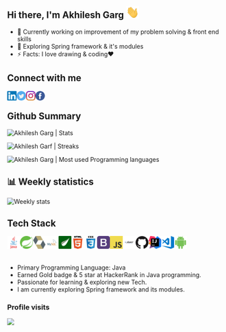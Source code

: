 ## Hi there, I'm Akhilesh Garg <img src="https://raw.githubusercontent.com/akgarg0472/akgarg0472/main/.github/images/hi.gif" width="30px">

- 🔭 Currently working on improvement of my problem solving & front end skills
- 🌱 Exploring Spring framework & it's modules
- ⚡ Facts: I love drawing & coding❤️

## Connect with me
<a href="https://www.linkedin.com/in/akgarg0472/"><img align="left" alt="LinkedIn" width="22px" src="https://raw.githubusercontent.com/akgarg0472/akgarg0472/main/.github/images/linkedin.svg"/></a>
<a href="https://twitter.com/akgarg0472"><img align="left" alt="Twitter" width="22px" src="https://raw.githubusercontent.com/akgarg0472/akgarg0472/main/.github/images/twitter.png"/></a>
<a href="https://www.instagram.com/akgarg0407/"><img align="left" alt="Instagram" width="22px" src="https://raw.githubusercontent.com/akgarg0472/akgarg0472/main/.github/images/instagram.png"/></a>
<a href="https://www.facebook.com/akgarg0407"><img align="left" alt="Facebook" width="22px" src="https://raw.githubusercontent.com/akgarg0472/akgarg0472/main/.github/images/facebook.png" /></a>
<br/>

## Github Summary
<!-- <p align="left"><img src="https://github-profile-trophy.vercel.app/?username=akgarg0472&theme=darkhub" alt="Akhilesh Garg github quick summary"/></p> -->
<p align="left"><img src="https://github-readme-stats.vercel.app/api?username=akgarg0472&show_icons=true&theme=gotham&count_private=true" alt="Akhilesh Garg | Stats"></p>
<p align="left"><img src="https://github-readme-streak-stats.herokuapp.com/?user=akgarg0472&&theme=gotham" alt="Akhilesh Garf | Streaks"></p>
<p align="left"><img src="https://github-readme-stats.vercel.app/api/top-langs/?username=akgarg0472&theme=gotham" alt="Akhilesh Garg | Most used Programming languages"></p> 

## 📊 Weekly statistics
<img src="https://github-readme-stats.vercel.app/api/wakatime?username=akgarg0472&layuout=compact&theme=gotham" alt="Weekly stats"/>

## Tech Stack
<img align="left" alt="Java" width="30px" src="https://raw.githubusercontent.com/akgarg0472/akgarg0472/main/.github/images/java.svg" />
<img align="left" alt="Spring" width="30px" src="https://raw.githubusercontent.com/akgarg0472/akgarg0472/main/.github/images/spring.svg" />
<img align="left" alt="Hibernate" width="30px" src="https://raw.githubusercontent.com/akgarg0472/akgarg0472/main/.github/images/hibernate.svg" />
<img align="left" alt="MySQL" width="30px" src="https://raw.githubusercontent.com/github/explore/80688e429a7d4ef2fca1e82350fe8e3517d3494d/topics/mysql/mysql.png" />
<img align="left" alt="Thymeleaf" width="30px" src="https://raw.githubusercontent.com/akgarg0472/akgarg0472/main/.github/images/thymeleaf.png" />
<img align="left" alt="HTML5" width="30px" src="https://raw.githubusercontent.com/github/explore/80688e429a7d4ef2fca1e82350fe8e3517d3494d/topics/html/html.png" />
<img align="left" alt="CSS3" width="30px" src="https://raw.githubusercontent.com/github/explore/80688e429a7d4ef2fca1e82350fe8e3517d3494d/topics/css/css.png" />
<img align="left" alt="Bootstrap" width="30px" src="https://raw.githubusercontent.com/github/explore/80688e429a7d4ef2fca1e82350fe8e3517d3494d/topics/bootstrap/bootstrap.png" />
<img align="left" alt="JavaScript" width="30px" src="https://raw.githubusercontent.com/github/explore/80688e429a7d4ef2fca1e82350fe8e3517d3494d/topics/javascript/javascript.png" />
<img align="left" alt="jQuery" width="30px" src="https://raw.githubusercontent.com/github/explore/80688e429a7d4ef2fca1e82350fe8e3517d3494d/topics/jquery/jquery.png" />
<img align="left" alt="VCS" width="30px" src="https://raw.githubusercontent.com/github/explore/78df643247d429f6cc873026c0622819ad797942/topics/github/github.png" />
<img align="left" alt="IntelliJ Idea" width="30px" src="https://raw.githubusercontent.com/akgarg0472/akgarg0472/main/.github/images/intellij-idea.svg" />
<img align="left" alt="VS Code" width="30px" src="https://raw.githubusercontent.com/github/explore/80688e429a7d4ef2fca1e82350fe8e3517d3494d/topics/visual-studio-code/visual-studio-code.png" />
<img align="left" alt="Android" width="30px" src="https://raw.githubusercontent.com/github/explore/80688e429a7d4ef2fca1e82350fe8e3517d3494d/topics/android/android.png" />
<br/>
<br/>
<br/>
	
* Primary Programming Language: Java
* Earned Gold badge & 5 star at HackerRank in Java programming.
* Passionate for learning & exploring new Tech.
* I am currently exploring Spring framework and its modules.

### Profile visits
<img src='https://profile-counter.glitch.me/akgarg0472/count.svg' width='auto'>
